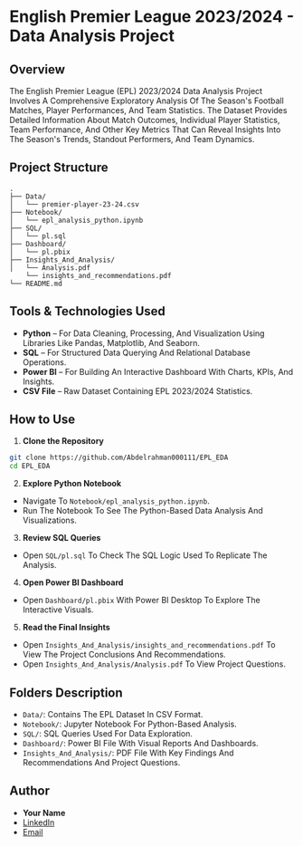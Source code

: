 # English Premier League 2023/2024 - Data Analysis Project

## Overview
The English Premier League (EPL) 2023/2024 Data Analysis Project Involves A Comprehensive Exploratory Analysis Of The Season's Football Matches, Player Performances, And Team Statistics. The Dataset Provides Detailed Information About Match Outcomes, Individual Player Statistics, Team Performance, And Other Key Metrics That Can Reveal Insights Into The Season's Trends, Standout Performers, And Team Dynamics.

## Project Structure
```
.
├── Data/
│   └── premier-player-23-24.csv
├── Notebook/
│   └── epl_analysis_python.ipynb
├── SQL/
│   └── pl.sql
├── Dashboard/
│   └── pl.pbix
├── Insights_And_Analysis/
│   └── Analysis.pdf
    └── insights_and_recommendations.pdf
└── README.md
```

## Tools & Technologies Used
- **Python** – For Data Cleaning, Processing, And Visualization Using Libraries Like Pandas, Matplotlib, And Seaborn.
- **SQL** – For Structured Data Querying And Relational Database Operations.
- **Power BI** – For Building An Interactive Dashboard With Charts, KPIs, And Insights.
- **CSV File** – Raw Dataset Containing EPL 2023/2024 Statistics.

## How to Use

1. **Clone the Repository**
```bash
git clone https://github.com/Abdelrahman000111/EPL_EDA
cd EPL_EDA
```

2. **Explore Python Notebook**
- Navigate To `Notebook/epl_analysis_python.ipynb`.
- Run The Notebook To See The Python-Based Data Analysis And Visualizations.

3. **Review SQL Queries**
- Open `SQL/pl.sql` To Check The SQL Logic Used To Replicate The Analysis.

4. **Open Power BI Dashboard**
- Open `Dashboard/pl.pbix` With Power BI Desktop To Explore The Interactive Visuals.

5. **Read the Final Insights**
- Open `Insights_And_Analysis/insights_and_recommendations.pdf` To View The Project Conclusions And Recommendations.
- Open `Insights_And_Analysis/Analysis.pdf` To View Project Questions.

## Folders Description
- `Data/`: Contains The EPL Dataset In CSV Format.
- `Notebook/`: Jupyter Notebook For Python-Based Analysis.
- `SQL/`: SQL Queries Used For Data Exploration.
- `Dashboard/`: Power BI File With Visual Reports And Dashboards.
- `Insights_And_Analysis/`: PDF File With Key Findings And Recommendations And Project Questions.

## Author
- **Your Name**  
- [LinkedIn](https://www.linkedin.com/in/abdelrahman-reda-862191316/?utm_source=share&utm_campaign=share_via&utm_content=profile&utm_medium=android_app)  
- [Email](abdelrahmanr645@gmail.com)